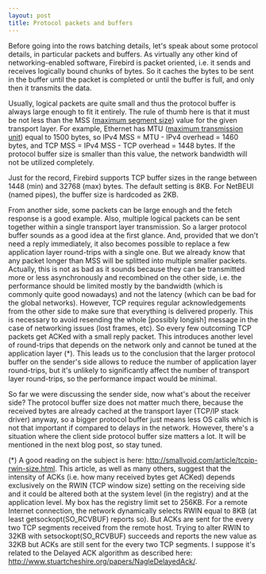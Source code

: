 ```yaml
---
layout: post
title: Protocol packets and buffers
---
```


Before going into the rows batching details, let's speak about some protocol details, in particular packets and buffers. As virtually any other kind of networking-enabled software, Firebird is packet oriented, i.e. it sends and receives logically bound chunks of bytes. So it caches the bytes to be sent in the buffer until the packet is completed or until the buffer is full, and only then it transmits the data.

Usually, logical packets are quite small and thus the protocol buffer is always large enough to fit it entirely. The rule of thumb here is that it must be not less than the MSS ([maximum segment size](http://en.wikipedia.org/wiki/Maximum_segment_size)) value for the given transport layer. For example, Ethernet has MTU ([maximum transmission unit](http://en.wikipedia.org/wiki/Maximum_transmission_unit)) equal to 1500 bytes, so IPv4 MSS = MTU - IPv4 overhead = 1460 bytes, and TCP MSS = IPv4 MSS - TCP overhead = 1448 bytes. If the protocol buffer size is smaller than this value, the network bandwidth will not be utilized completely.

Just for the record, Firebird supports TCP buffer sizes in the range between 1448 (min) and 32768 (max) bytes. The default setting is 8KB. For NetBEUI (named pipes), the buffer size is hardcoded as 2KB.

From another side, some packets can be large enough and the fetch response is a good example. Also, multiple logical packets can be sent together within a single transport layer transmission. So a larger protocol buffer sounds as a good idea at the first glance. And, provided that we don't need a reply immediately, it also becomes possible to replace a few application layer round-trips with a single one. But we already know that any packet longer than MSS will be splitted into multiple smaller packets. Actually, this is not as bad as it sounds because they can be transmitted more or less asynchronously and recombined on the other side, i.e. the performance should be limited mostly by the bandwidth (which is commonly quite good nowadays) and not the latency (which can be bad for the global networks). However, TCP requires regular acknowledgements from the other side to make sure that everything is delivered properly. This is necessary to avoid resending the whole [possibly longish] message in the case of networking issues (lost frames, etc). So every few outcoming TCP packets get ACKed with a small reply packet. This introduces another level of round-trips that depends on the network only and cannot be tuned at the application layer (*). This leads us to the conclusion that the larger protocol buffer on the sender's side allows to reduce the number of application layer round-trips, but it's unlikely to significantly affect the number of transport layer round-trips, so the performance impact would be minimal.

So far we were discussing the sender side, now what's about the receiver side? The protocol buffer size does not matter much there, because the received bytes are already cached at the transport layer (TCP/IP stack driver) anyway, so a bigger protocol buffer just means less OS calls which is not that important if compared to delays in the network. However, there's a situation where the client side protocol buffer size matters a lot. It will be mentioned in the next blog post, so stay tuned.

(*) A good reading on the subject is here: http://smallvoid.com/article/tcpip-rwin-size.html.
This article, as well as many others, suggest that the intensity of ACKs (i.e. how many received bytes get ACKed) depends exclusively on the RWIN (TCP window size) setting on the receiving side and it could be altered both at the system level (in the registry) and at the application level. My box has the registry limit set to 256KB. For a remote Internet connection, the network dynamically selects RWIN equal to 8KB (at least getsockopt(SO_RCVBUF) reports so). But ACKs are sent for the every two TCP segments received from the remote host. Trying to alter RWIN to 32KB with setsockopt(SO_RCVBUF) succeeds and reports the new value as 32KB but ACKs are still sent for the every two TCP segments. I suppose it's related to the Delayed ACK algorithm as described here:
http://www.stuartcheshire.org/papers/NagleDelayedAck/.
